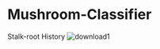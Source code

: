 # Mushroom-Classifier
Stalk-root History
![download1](https://user-images.githubusercontent.com/88381058/185016647-d4aa81a3-2e53-40ec-93a4-56486c72fce0.png)

